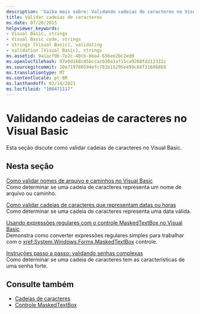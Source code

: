 ```yaml
---
description: 'Saiba mais sobre: Validando cadeias de caracteres no Visual Basic'
title: Validar cadeias de caracteres
ms.date: 07/20/2015
helpviewer_keywords:
- Visual Basic, strings
- Visual Basic code, strings
- strings [Visual Basic], validating
- validation [Visual Basic], strings
ms.assetid: 9a1acf9b-7e2c-40cb-bba4-656ee2bc2ed0
ms.openlocfilehash: 97e0d168c85bccac630a3af15ca9260fd212332c
ms.sourcegitcommit: 10e719780594efc781b15295e499c66f316068b8
ms.translationtype: MT
ms.contentlocale: pt-BR
ms.lasthandoff: 02/14/2021
ms.locfileid: "100471117"
---
```

# <a name="validating-strings-in-visual-basic"></a>Validando cadeias de caracteres no Visual Basic

Esta seção discute como validar cadeias de caracteres no Visual Basic.  
  
## <a name="in-this-section"></a>Nesta seção  

 [Como validar nomes de arquivo e caminhos no Visual Basic](how-to-validate-file-names-and-paths.md)  
 Como determinar se uma cadeia de caracteres representa um nome de arquivo ou caminho.  
  
 [Como validar cadeias de caracteres que representam datas ou horas](how-to-validate-strings-that-represent-dates-or-times.md)  
 Como determinar se uma cadeia de caracteres representa uma data válida.  
  
 [Usando expressões regulares com o controle MaskedTextBox no Visual Basic](using-regular-expressions-with-the-maskedtextbox-control.md)  
 Demonstra como converter expressões regulares simples para trabalhar com o <xref:System.Windows.Forms.MaskedTextBox> controle.  
  
 [Instruções passo a passo: validando senhas complexas](walkthrough-validating-that-passwords-are-complex.md)  
 Como determinar se uma cadeia de caracteres tem as características de uma senha forte.  
  
## <a name="see-also"></a>Consulte também

- [Cadeias de caracteres](index.md)
- [Controle MaskedTextBox](/dotnet/desktop/winforms/controls/maskedtextbox-control-windows-forms)
